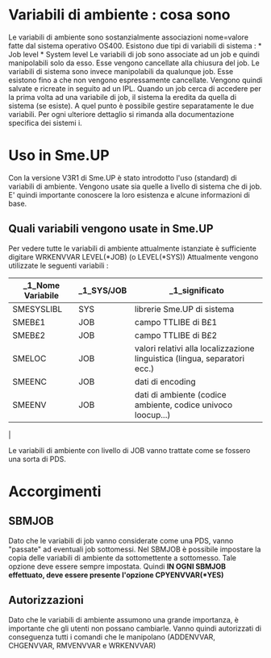 # Variabili di ambiente :  cosa sono
Le variabili di ambiente sono sostanzialmente associazioni nome=valore fatte dal sistema operativo OS400.
Esistono due tipi di variabili di sistema : 
\* Job level
\* System level
Le variabili di job sono associate ad un job e quindi manipolabili solo da esso. Esse vengono cancellate alla chiusura del job.
Le variabili  di sistema sono invece manipolabili da qualunque job. Esse esistono fino a che non vengono espressamente cancellate. Vengono quindi salvate e ricreate in seguito ad un IPL.
Quando un job cerca di accedere per la prima volta ad una variabile di job, il sistema la eredita da quella di sistema (se esiste). A quel punto è possibile gestire separatamente le due variabili.
Per ogni ulteriore dettaglio si rimanda alla documentazione specifica dei sistemi i.

# Uso in Sme.UP
Con la versione V3R1 di Sme.UP è stato introdotto l'uso (standard) di variabili di ambiente.
Vengono usate sia quelle a livello di sistema che di job.
E' quindi importante conoscere la loro esistenza e alcune informazioni di base.

## Quali variabili vengono usate in Sme.UP
Per vedere tutte le variabili di ambiente attualmente istanziate è sufficiente digitare
WRKENVVAR LEVEL(\*JOB) (o LEVEL(\*SYS))
Attualmente vengono utilizzate le seguenti variabili : 

| _1_Nome Variabile | _1_SYS/JOB | _1_significato |
| ---|----|----|
| SMESYSLIBL | SYS | librerie Sme.UP di sistema |
| SMEB£1 | JOB | campo TTLIBE di B£1 |
| SMEB£2 | JOB | campo TTLIBE di B£2 |
| SMELOC | JOB | valori relativi alla localizzazione linguistica (lingua, separatori ecc.) |
| SMEENC | JOB | dati di encoding |
| SMEENV | JOB | dati di ambiente (codice ambiente, codice univoco loocup...) |
| 

Le variabili di ambiente con livello di JOB vanno trattate come se fossero una sorta di PDS.

# Accorgimenti
## SBMJOB
Dato che le variabili di job vanno considerate come una PDS, vanno "passate" ad eventuali job sottomessi.
Nel SBMJOB è possibile impostare la copia delle variabili di ambiente da sottomettente a sottomesso. Tale opzione deve essere sempre impostata.
Quindi **IN OGNI SBMJOB effettuato, deve essere presente l'opzione CPYENVVAR(\*YES)**

## Autorizzazioni
Dato che le variabili di ambiente assumono una grande importanza, è importante che gli utenti non possano cambiarle.
Vanno quindi autorizzati di conseguenza tutti i comandi che le manipolano (ADDENVVAR, CHGENVVAR, RMVENVVAR e WRKENVVAR)

